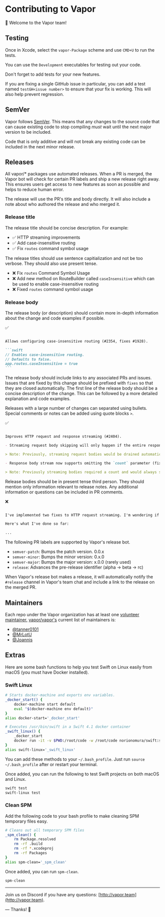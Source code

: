 # Contributing to Vapor

👋 Welcome to the Vapor team! 

## Testing

Once in Xcode, select the `vapor-Package` scheme and use `CMD+U` to run the tests.

You can use the `Development` executables for testing out your code.

Don't forget to add tests for your new features.

If you are fixing a single GitHub issue in particular, you can add a test named `testGH<issue number>` to ensure
that your fix is working. This will also help prevent regression.

## SemVer

Vapor follows [SemVer](https://semver.org). This means that any changes to the source code that can cause
existing code to stop compiling _must_ wait until the next major version to be included. 

Code that is only additive and will not break any existing code can be included in the next minor release.

## Releases

All vapor/* packages use automated releases. When a PR is merged, the Vapor bot will check for certain PR labels and ship a new release right away. This ensures users get access to new features as soon as possible and helps to reduce human error. 

The release will use the PR's title and body directly. It will also include a note about who authored the release and who merged it. 

### Release title

The release title should be concise description. For example:

- ✅ HTTP streaming improvements 
- ✅ Add case-insensitive routing
- ✅ Fix `routes` command symbol usage

The release titles should use sentence capitialization and not be too verbose. They should also use present tense.

- ❌ Fix `routes` Command Symbol Usage
- ❌ Add new method on RouteBuilder called `caseInsensitive` which can be used to enable case-insensitive routing 
- ❌ Fixed `routes` command symbol usage

### Release body

The release body (or description) should contain more in-depth information about the change and code examples if possible. 

✅

````md

Allows configuring case-insensitive routing (#2354, fixes #1928).

```swift
// Enables case-insensitive routing.
// Defaults to false.
app.routes.caseInsensitive = true
```

````

The release body should include links to any associated PRs and issues. Issues that are fixed by this change should be prefixed with `fixes` so that they are closed automatically. The first line of the release body should be a concise description of the change. This can be followed by a more detailed explanation and code examples. 

Releases with a large number of changes can separated using bullets. Special comments or notes can be added using quote blocks `>`. 

✅

```md

Improves HTTP request and response streaming (#2404).

- Streaming request body skipping will only happen if the entire response has been sent before the user _starts_ reading the request body (fixes #2393).

> Note: Previously, streaming request bodies would be drained automatically by Vapor as soon as the response head was sent. This made it impossible to implement realtime streaming, like an echo server. With these changes, you have much more control over streaming HTTP while still preventing hanging if the request body is ignored entirely. 

- Response body stream now supports omitting the `count` parameter (fixes #2393).

> Note: Previously streaming bodies required a count and would always set the `content-length` header. Now, setting a count of `-1` indicates a stream with indeterminate length. `-1` will be used if the stream count is omitted. This results in `transfer-encoding: chunked` being used automatically. 

```

Release bodies should be in present tense third person. They should mention only information relevant to release notes. Any additional information or questions can be included in PR comments.

❌

```md

I've implemented two fixes to HTTP request streaming. I'm wondering if I need to implement three?

Here's what I've done so far:

...

```

The following PR labels are supported by Vapor's release bot.

- `semver-patch`: Bumps the patch version. 0.0.x
- `semver-minor`: Bumps the minor version: 0.x.0
- `semver-major`: Bumps the major version: x.0.0 (rarely used)
- `release`: Advances the pre-release identifier (alpha -> beta -> rc)

When Vapor's release bot makes a release, it will automatically notify the `#release` channel in Vapor's team chat and include a link to the release on the merged PR.

## Maintainers

Each repo under the Vapor organization has at least one [volunteer maintainer.](maintainers.md) [vapor/vapor's](https://github.com/vapor/vapor) current list of maintainers is:

- [@tanner0101](https://github.com/tanner0101)
- [@MrLotU](https://github.com/MrLotU)
- [@Joannis](https://github.com/Joannis)

## Extras

Here are some bash functions to help you test Swift on Linux easily from macOS (you must have Docker installed).

### Swift Linux

```bash
# Starts docker-machine and exports env variables.
_docker_start() {
    docker-machine start default
    eval "$(docker-machine env default)"
}
alias docker-start='_docker_start'

# Executes /usr/bin/swift in a Swift 4.1 docker container
_swift_linux() {
    _docker_start
    docker run -it -v $PWD:/root/code -w /root/code norionomura/swift:swift-4.1-branch /usr/bin/swift $1
}
alias swift-linux='_swift_linux'
```

You can add these methods to your `~/.bash_profile`. Just run `source ~/.bash_profile` after or restart your terminal.

Once added, you can run the following to test Swift projects on both macOS and Linux.

```sh
swift test
swift-linux test
```

### Clean SPM

Add the following code to your bash profile to make cleaning SPM temporary files easy.

```bash
# Cleans out all temporary SPM files
_spm_clean() {
	rm Package.resolved
	rm -rf .build
	rm -rf *.xcodeproj
	rm -rf Packages
}
alias spm-clean='_spm_clean'
```

Once added, you can run `spm-clean`.

```sh
spm-clean
```

----------

Join us on Discord if you have any questions: [http://vapor.team](http://vapor.team).

&mdash; Thanks! 🙌
